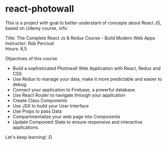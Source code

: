 # react-photowall
This is a project with goal to better understant of concepts about React JS, based on Udemy course, info:

Title: The Complete React Js & Redux Course - Build Modern Web Apps <br/>
Instructor: Rob Percival <br/>
Hours: 8,5 <br/>

Objectives of this course

- Build a sophisticated Photowall Web Application with React, Redux and CSS
- Use Redux to manage your data, make it more predictable and easier to debug.
- Connect your application to Firebase, a powerful database.
- Use React Router to navigate through your application
- Create Class Components
- Use JSX to build your User Interface
- Use Props to pass Data
- Compartmentalize your web page into Components
- Update Component State to ensure responsive and interactive applications.

Let's keep learning! :D
